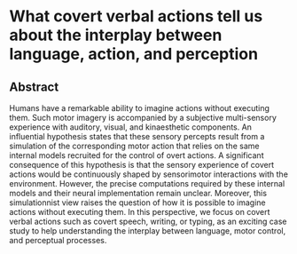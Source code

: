 # What covert verbal actions tell us about the interplay between language, action, and perception

## Abstract

Humans have a remarkable ability to imagine actions without executing them. Such motor imagery is accompanied by a subjective multi-sensory experience with auditory, visual, and kinaesthetic components. An influential hypothesis states that these sensory percepts result from a simulation of the corresponding motor action that relies on the same internal models recruited for the control of overt actions. A significant consequence of this hypothesis is that the sensory experience of covert actions would be continuously shaped by sensorimotor interactions with the environment. However, the precise computations required by these internal models and their neural implementation remain unclear. Moreover, this simulationnist view raises the question of how it is possible to imagine actions without executing them. In this perspective, we focus on covert verbal actions such as covert speech, writing, or typing, as an exciting case study to help understanding the interplay between language, motor control, and perceptual processes.
